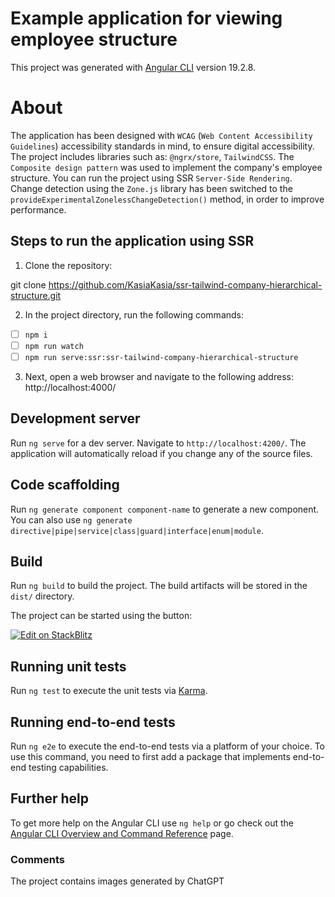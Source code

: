 # Example application for viewing employee structure 

This project was generated with [Angular CLI](https://github.com/angular/angular-cli) version 19.2.8.

# About

The application has been designed with `WCAG` (`Web Content Accessibility Guidelines`) accessibility standards in mind, to ensure digital accessibility.
The project includes libraries such as: `@ngrx/store`, `TailwindCSS`. The `Composite design pattern` was used to implement the company's employee structure. You can run the project using SSR `Server-Side Rendering`.
Change detection using the `Zone.js` library has been switched to the `provideExperimentalZonelessChangeDetection()` method, in order to improve performance.

## Steps to run the application using SSR

1. Clone the repository:

git clone https://github.com/KasiaKasia/ssr-tailwind-company-hierarchical-structure.git

2. In the project directory, run the following commands:

- [ ] `npm i`
- [ ] `npm run watch`
- [ ] `npm run serve:ssr:ssr-tailwind-company-hierarchical-structure`

3. Next, open a web browser and navigate to the following address: http://localhost:4000/


## Development server

Run `ng serve` for a dev server. Navigate to `http://localhost:4200/`. The application will automatically reload if you change any of the source files.

## Code scaffolding

Run `ng generate component component-name` to generate a new component. You can also use `ng generate directive|pipe|service|class|guard|interface|enum|module`.

## Build

Run `ng build` to build the project. The build artifacts will be stored in the `dist/` directory.


The project can be started using the button:

[![Edit on StackBlitz](https://developer.stackblitz.com/img/open_in_stackblitz.svg)](https://stackblitz.com/~/github.com/KasiaKasia/ssr-tailwind-company-hierarchical-structure)

## Running unit tests

Run `ng test` to execute the unit tests via [Karma](https://karma-runner.github.io).

## Running end-to-end tests

Run `ng e2e` to execute the end-to-end tests via a platform of your choice. To use this command, you need to first add a package that implements end-to-end testing capabilities.

## Further help

To get more help on the Angular CLI use `ng help` or go check out the [Angular CLI Overview and Command Reference](https://angular.io/cli) page.

### Comments
The project contains images generated by ChatGPT

